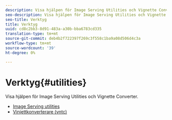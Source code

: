```yaml
---
description: Visa hjälpen för Image Serving Utilities och Vignette Converter.
seo-description: Visa hjälpen för Image Serving Utilities och Vignette Converter.
seo-title: Verktyg
title: Verktyg
uuid: cd8c2bb3-8d91-483a-a30b-bba6783cd335
translation-type: tm+mt
source-git-commit: deb4b2f722397f269c3f558c1ba9a08d506d4c3a
workflow-type: tm+mt
source-wordcount: '39'
ht-degree: 0%

---
```



# Verktyg{#utilities}

Visa hjälpen för Image Serving Utilities och Vignette Converter.

* [Image Serving utilities](/help/aem-is-ir-api/is-api/is-utils/utilities/c-utils-home.md)
* [Vinjettkonverterare (vntc)](/help/aem-is-ir-api/utilities/c-ir-vignette-converter-vntc/c-ir-vignette-converter-vntc.md)

